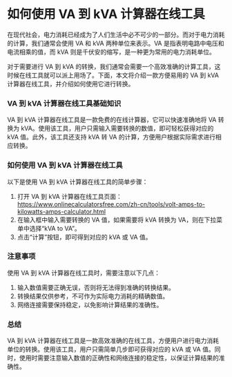 如何使用 VA 到 kVA 计算器在线工具
=====================

在现代社会，电力消耗已经成为了人们生活中必不可少的一部分。而对于电力消耗的计算，我们通常会使用 VA 和 kVA 两种单位来表示。VA 是指表明电路中电压和电流相乘的值，而 kVA 则是千伏安的缩写，是一种更为常用的电力消耗单位。

对于需要进行 VA 到 kVA 的转换，我们通常会需要一个高效准确的计算工具，这时候在线工具就可以派上用场了。下面，本文将介绍一款方便易用的 VA 到 kVA 计算器在线工具，并介绍如何使用它进行转换。

### VA 到 kVA 计算器在线工具基础知识

VA 到 kVA 计算器在线工具是一款免费的在线计算器，它可以快速准确地将 VA 转换为 kVA。使用该工具，用户只需输入需要转换的数值，即可轻松获得对应的 kVA 值。此外，该工具还支持 kVA 转 VA 的计算，方便用户根据实际需求进行相应转换。

### 如何使用 VA 到 kVA 计算器在线工具

以下是使用 VA 到 kVA 计算器在线工具的简单步骤：

1. 打开 VA 到 kVA 计算器在线工具页面：<https://www.onlinecalculatorsfree.com/zh-cn/tools/volt-amps-to-kilowatts-amps-calculator.html>
2. 在输入框中输入需要转换的 VA 值，如果需要将 kVA 转换为 VA，则在下拉菜单中选择“kVA to VA”。
3. 点击“计算”按钮，即可得到对应的 kVA 或 VA 值。

### 注意事项

使用 VA 到 kVA 计算器在线工具时，需要注意以下几点：

1. 输入数值需要正确无误，否则将无法得到准确的转换结果。
2. 转换结果仅供参考，不可作为实际电力消耗的精确数值。
3. 网络连接需要保持稳定，以免影响计算结果的准确性。

### 总结

VA 到 kVA 计算器在线工具是一款高效准确的在线工具，方便用户进行电力消耗单位的转换。使用该工具，用户只需简单几步即可获得对应的 kVA 或 VA 值。同时，使用时需要注意输入数值的正确性和网络连接的稳定性，以保证计算结果的准确性。
